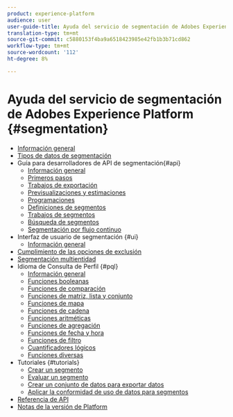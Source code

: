 ```yaml
---
product: experience-platform
audience: user
user-guide-title: Ayuda del servicio de segmentación de Adobes Experience Platform
translation-type: tm+mt
source-git-commit: c5880153f4ba9a6518423985e42fb1b3b71cd862
workflow-type: tm+mt
source-wordcount: '112'
ht-degree: 8%

---
```



# Ayuda del servicio de segmentación de Adobes Experience Platform {#segmentation}

- [Información general](home.md)
- [Tipos de datos de segmentación](data-types.md)
- Guía para desarrolladores de API de segmentación{#api}
   - [Información general](api/overview.md)
   - [Primeros pasos](api/getting-started.md)
   - [Trabajos de exportación](api/export-jobs.md)
   - [Previsualizaciones y estimaciones](api/previews-and-estimates.md)
   - [Programaciones](api/schedules.md)
   - [Definiciones de segmentos](api/segment-definitions.md)
   - [Trabajos de segmentos](api/segment-jobs.md)
   - [Búsqueda de segmentos](api/segment-search.md)
   - [Segmentación por flujo continuo](api/streaming-segmentation.md)
- Interfaz de usuario de segmentación {#ui}
   - [Información general](ui/overview.md)
- [Cumplimiento de las opciones de exclusión](honoring-opt-outs.md)
- [Segmentación multientidad](multi-entity-segmentation.md)
- Idioma de Consulta de Perfil {#pql}
   - [Información general](pql/overview.md)
   - [Funciones booleanas](pql/boolean-functions.md)
   - [Funciones de comparación](pql/comparison-functions.md)
   - [Funciones de matriz, lista y conjunto](pql/array-functions.md)
   - [Funciones de mapa](pql/map-functions.md)
   - [Funciones de cadena](pql/string-functions.md)
   - [Funciones aritméticas](pql/arithmetic-functions.md)
   - [Funciones de agregación](pql/aggregation-functions.md)
   - [Funciones de fecha y hora](pql/datetime-functions.md)
   - [Funciones de filtro](pql/filter-functions.md)
   - [Cuantificadores lógicos](pql/logical-quantifiers.md)
   - [Funciones diversas](pql/misc-functions.md)
- Tutoriales {#tutorials}
   - [Crear un segmento](tutorials/create-a-segment.md)
   - [Evaluar un segmento](tutorials/evaluate-a-segment.md)
   - [Crear un conjunto de datos para exportar datos](tutorials/create-dataset-export-segment.md)
   - [Aplicar la conformidad de uso de datos para segmentos](tutorials/governance.md)
- [Referencia de API](https://www.adobe.io/apis/experienceplatform/home/api-reference.html#!acpdr/swagger-specs/segmentation.yaml)
- [Notas de la versión de Platform](https://www.adobe.com/go/platform-release-notes-en)